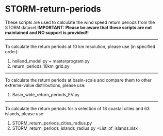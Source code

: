 # STORM-return-periods
These scripts are used to calculate the wind speed return periods from the STORM dataset
**IMPORTANT: Please be aware that these scripts are not maintained and NO support is provided!!**

----------------------------------------------------------------------------------------
To calculate the return periods at 10 km resolution, please use (in specified order):
1. holland_model.py + masterprogram.py
2. return_periods_10km_grid.py

----------------------------------------------------------------------------------------
To calculate the return periods at basin-scale and compare them to other extreme-value
distributions, please use: 
1. Basin_wide_return_periods_EV.py

----------------------------------------------------------------------------------------
To calculate the return periods for a selection of 18 coastal cities and 63 islands,
please use:
1. STORM_return_periods_cities_radius.py
1. STORM_return_periods_islands_radius.py +List_of_islands.xlsx
